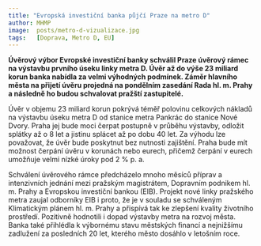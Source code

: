 ```yaml
---
title: "Evropská investiční banka půjčí Praze na metro D"
author: MHMP
image: 	posts/metro-d-vizualizace.jpg
tags:   [Doprava, Metro D, EU]
---
```


**Úvěrový výbor Evropské investiční banky schválil Praze úvěrový rámec na výstavbu prvního úseku linky metra D. Úvěr až do výše 23 miliard korun banka nabídla za velmi výhodných podmínek. Záměr hlavního města na přijetí úvěru projedná na pondělním zasedání Rada hl. m. Prahy a následně ho budou schvalovat pražští zastupitelé.**

Úvěr v objemu 23 miliard korun pokrývá téměř polovinu celkových nákladů na výstavbu úseku metra D od stanice metra Pankrác do stanice Nové Dvory. Praha jej bude moci čerpat postupně v průběhu výstavby, odložit splátky až o 8 let a jistinu splácet až po dobu 40 let. Za výhodu lze považovat, že úvěr bude poskytnut bez nutnosti zajištění. Praha bude mít možnost čerpání úvěru v korunách nebo eurech, přičemž čerpání v eurech umožňuje velmi nízké úroky pod 2 % p. a.

Schválení úvěrového rámce předcházelo mnoho měsíců příprav a intenzivních jednání mezi pražským magistrátem, Dopravním podnikem hl. m. Prahy a Evropskou investiční bankou (EIB). Projekt nové linky pražského metra zaujal odborníky EIB i proto, že je v souladu se schváleným Klimatickým plánem hl. m. Prahy a přispívá tak ke zlepšení kvality životního prostředí. Pozitivně hodnotili i dopad výstavby metra na rozvoj města. Banka také přihlédla k výbornému stavu městských financí a nejnižšímu zadlužení za posledních 20 let, kterého město dosáhlo v letošním roce.